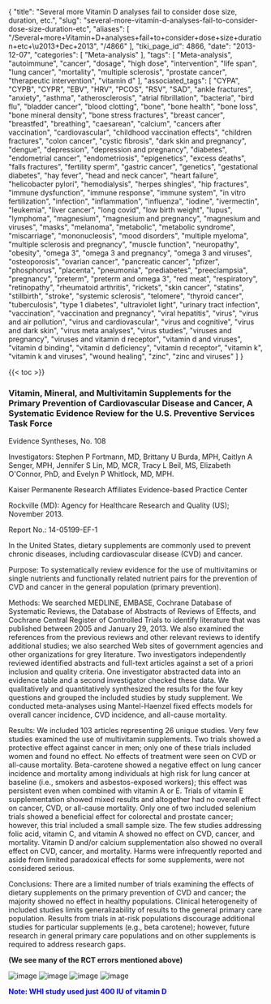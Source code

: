 {
    "title": "Several more Vitamin D analyses fail to consider dose size, duration, etc.",
    "slug": "several-more-vitamin-d-analyses-fail-to-consider-dose-size-duration-etc",
    "aliases": [
        "/Several+more+Vitamin+D+analyses+fail+to+consider+dose+size+duration+etc+\u2013+Dec+2013",
        "/4866"
    ],
    "tiki_page_id": 4866,
    "date": "2013-12-07",
    "categories": [
        "Meta-analysis"
    ],
    "tags": [
        "Meta-analysis",
        "autoimmune",
        "cancer",
        "dosage",
        "high dose",
        "intervention",
        "life span",
        "lung cancer",
        "mortality",
        "multiple sclerosis",
        "prostate cancer",
        "therapeutic intervention",
        "vitamin d"
    ],
    "associated_tags": [
        "CYPA",
        "CYPB",
        "CYPR",
        "EBV",
        "HRV",
        "PCOS",
        "RSV",
        "SAD",
        "ankle fractures",
        "anxiety",
        "asthma",
        "atherosclerosis",
        "atrial fibrillation",
        "bacteria",
        "bird flu",
        "bladder cancer",
        "blood clotting",
        "bone",
        "bone health",
        "bone loss",
        "bone mineral density",
        "bone stress fractures",
        "breast cancer",
        "breastfed",
        "breathing",
        "caesarean",
        "calcium",
        "cancers after vaccination",
        "cardiovascular",
        "childhood vaccination effects",
        "children fractures",
        "colon cancer",
        "cystic fibrosis",
        "dark skin and pregnancy",
        "dengue",
        "depression",
        "depression and pregnancy",
        "diabetes",
        "endometrial cancer",
        "endometriosis",
        "epigenetics",
        "excess deaths",
        "falls fractures",
        "fertility sperm",
        "gastric cancer",
        "genetics",
        "gestational diabetes",
        "hay fever",
        "head and neck cancer",
        "heart failure",
        "helicobacter pylori",
        "hemodialysis",
        "herpes shingles",
        "hip fractures",
        "immune dysfunction",
        "immune response",
        "immune system",
        "in vitro fertilization",
        "infection",
        "inflammation",
        "influenza",
        "iodine",
        "ivermectin",
        "leukemia",
        "liver cancer",
        "long covid",
        "low birth weight",
        "lupus",
        "lymphoma",
        "magnesium",
        "magnesium and pregnancy",
        "magnesium and viruses",
        "masks",
        "melanoma",
        "metabolic",
        "metabolic syndrome",
        "miscarriage",
        "mononucleosis",
        "mood disorders",
        "multiple myeloma",
        "multiple sclerosis and pregnancy",
        "muscle function",
        "neuropathy",
        "obesity",
        "omega 3",
        "omega 3 and pregnancy",
        "omega 3 and viruses",
        "osteoporosis",
        "ovarian cancer",
        "pancreatic cancer",
        "pfizer",
        "phosphorus",
        "placenta",
        "pneumonia",
        "prediabetes",
        "preeclampsia",
        "pregnancy",
        "preterm",
        "preterm and omega 3",
        "red meat",
        "respiratory",
        "retinopathy",
        "rheumatoid arthritis",
        "rickets",
        "skin cancer",
        "statins",
        "stillbirth",
        "stroke",
        "systemic sclerosis",
        "telomere",
        "thyroid cancer",
        "tuberculosis",
        "type 1 diabetes",
        "ultraviolet light",
        "urinary tract infection",
        "vaccination",
        "vaccination and pregnancy",
        "viral hepatitis",
        "virus",
        "virus and air pollution",
        "virus and cardiovascular",
        "virus and cognitive",
        "virus and dark skin",
        "virus meta analyses",
        "virus studies",
        "viruses and pregnancy",
        "viruses and vitamin d receptor",
        "vitamin d and viruses",
        "vitamin d binding",
        "vitamin d deficiency",
        "vitamin d receptor",
        "vitamin k",
        "vitamin k and viruses",
        "wound healing",
        "zinc",
        "zinc and viruses"
    ]
}


{{< toc >}}

### Vitamin, Mineral, and Multivitamin Supplements for the Primary Prevention of Cardiovascular Disease and Cancer, A Systematic Evidence Review for the U.S. Preventive Services Task Force

Evidence Syntheses, No. 108

Investigators: Stephen P Fortmann, MD, Brittany U Burda, MPH, Caitlyn A Senger, MPH, Jennifer S Lin, MD, MCR, Tracy L Beil, MS, Elizabeth O'Connor, PhD, and Evelyn P Whitlock, MD, MPH.

Kaiser Permanente Research Affiliates Evidence-based Practice Center

Rockville (MD): Agency for Healthcare Research and Quality (US); November 2013.

Report No.: 14-05199-EF-1

In the United States, dietary supplements are commonly used to prevent chronic diseases, including cardiovascular disease (CVD) and cancer.

Purpose: To systematically review evidence for the use of multivitamins or single nutrients and functionally related nutrient pairs for the prevention of CVD and cancer in the general population (primary prevention).

Methods: We searched MEDLINE, EMBASE, Cochrane Database of Systematic Reviews, the Database of Abstracts of Reviews of Effects, and Cochrane Central Register of Controlled Trials to identify literature that was published between 2005 and January 29, 2013. We also examined the references from the previous reviews and other relevant reviews to identify additional studies; we also searched Web sites of government agencies and other organizations for grey literature. Two investigators independently reviewed identified abstracts and full-text articles against a set of a priori inclusion and quality criteria. One investigator abstracted data into an evidence table and a second investigator checked these data. We qualitatively and quantitatively synthesized the results for the four key questions and grouped the included studies by study supplement. We conducted meta-analyses using Mantel-Haenzel fixed effects models for overall cancer incidence, CVD incidence, and all-cause mortality.

Results: We included 103 articles representing 26 unique studies. Very few studies examined the use of multivitamin supplements. Two trials showed a protective effect against cancer in men; only one of these trials included women and found no effect. No effects of treatment were seen on CVD or all-cause mortality. Beta-carotene showed a negative effect on lung cancer incidence and mortality among individuals at high risk for lung cancer at baseline (i.e., smokers and asbestos-exposed workers); this effect was persistent even when combined with vitamin A or E. Trials of vitamin E supplementation showed mixed results and altogether had no overall effect on cancer, CVD, or all-cause mortality. Only one of two included selenium trials showed a beneficial effect for colorectal and prostate cancer; however, this trial included a small sample size. The few studies addressing folic acid, vitamin C, and vitamin A showed no effect on CVD, cancer, and mortality. Vitamin D and/or calcium supplementation also showed no overall effect on CVD, cancer, and mortality. Harms were infrequently reported and aside from limited paradoxical effects for some supplements, were not considered serious.

Conclusions: There are a limited number of trials examining the effects of dietary supplements on the primary prevention of CVD and cancer; the majority showed no effect in healthy populations. Clinical heterogeneity of included studies limits generalizability of results to the general primary care population. Results from trials in at-risk populations discourage additional studies for particular supplements (e.g., beta carotene); however, future research in general primary care populations and on other supplements is required to address research gaps.

 **(We see many of the RCT errors mentioned above)** 

<img src="https://d378j1rmrlek7x.cloudfront.net/attachments/jpeg/preventive-evidence-summary.jpg" alt="image">

<img src="https://d378j1rmrlek7x.cloudfront.net/attachments/jpeg/prevent-cardio-death.jpg" alt="image">

<img src="https://d378j1rmrlek7x.cloudfront.net/attachments/jpeg/prevent-cancer-death.jpg" alt="image">

<img src="https://d378j1rmrlek7x.cloudfront.net/attachments/jpeg/cardio-death-not-decreased-with-400-iu-of-vitamin-d-and-ca.jpg" alt="image">

 **<span style="color:#00F;">Note: WHI study used just 400 IU of vitamin D</span>**
